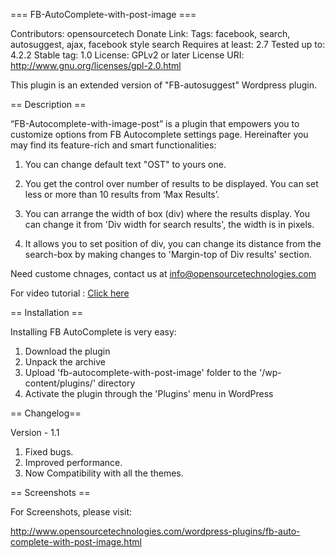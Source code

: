 ﻿=== FB-AutoComplete-with-post-image ===

Contributors: opensourcetech
Donate Link: 
Tags: facebook, search, autosuggest, ajax, facebook style search
Requires at least: 2.7
Tested up to: 4.2.2
Stable tag: 1.0
License: GPLv2 or later
License URI: http://www.gnu.org/licenses/gpl-2.0.html


This plugin is an extended version of "FB-autosuggest" Wordpress plugin. 

== Description == 

“FB-Autocomplete-with-image-post” is a plugin that empowers you to customize options from FB Autocomplete settings page. Hereinafter you may find its feature-rich and smart functionalities:

1. You can change default text "OST" to yours one.

2. You get the control over number of results to be displayed. You can set less or more than 10 results from ‘Max Results’.

3. You can arrange the width of box (div) where the results display. You can change it from 'Div width for search results', the width is in pixels.

4. It allows you to set position of div, you can change its distance from the search-box by making changes to 'Margin-top of Div results' section.

Need custome chnages, contact us at info@opensourcetechnologies.com

<p>For video tutorial : <a href="https://www.youtube.com/watch?v=6Y_kC3Mq-Cc&feature=youtu.be" target="blank">Click here</a>
</p>

== Installation == 

Installing FB AutoComplete is very easy:

1. Download the plugin
2. Unpack the archive
3. Upload 'fb-autocomplete-with-post-image' folder to the '/wp-content/plugins/' directory
4. Activate the plugin through the 'Plugins' menu in WordPress

== Changelog==

Version - 1.1

1. Fixed bugs.
2. Improved performance.
2. Now Compatibility with all the themes.

== Screenshots ==

For Screenshots, please visit:<p>http://www.opensourcetechnologies.com/wordpress-plugins/fb-auto-complete-with-post-image.html</p>
